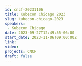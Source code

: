 ```yaml
---
id: cncf-20231106
title: Kubecon Chicago 2023
slug: kubecon-chicago-2023
speakers:
 - Kubecon Chicago
date: 2023-09-27T12:49:55-06:00
start_date: 2023-11-06T09:00:00Z
link:  
video: 
projects: CNCF 
draft: false
---
```


